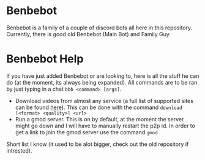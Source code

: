 # Benbebot

Benbebot is a family of a couple of discord bots all here in this repository. Currently, there is good old Benbebot (Main Bot) and Family Guy.

# Benbebot Help

If you have just added Benbebot or are looking to, here is all the stuff he can do (at the moment, its always being expanded). All commands are to be ran by just typing in a chat `bbb <command> [args]`.

* Download videos from almost any service (a full list of supported sites can be found [here](https://ytdl-org.github.io/youtube-dl/supportedsites.html)).
	This can be done with the command `download [<format> <quality>] <url>`
* Run a gmod server.
	This is on by default, at the moment the server might go down and I will have to manually restart the p2p id. In order to get a link to join the gmod server use the command `gmod`

Short list I know (it used to be alot bigger, check out the old repository if intrested).
